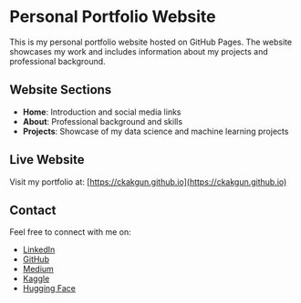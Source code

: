 # Personal Portfolio Website

This is my personal portfolio website hosted on GitHub Pages. The website showcases my work and includes information about my projects and professional background.

## Website Sections

- **Home**: Introduction and social media links
- **About**: Professional background and skills
- **Projects**: Showcase of my data science and machine learning projects


## Live Website

Visit my portfolio at: [https://ckakgun.github.io](https://ckakgun.github.io)

## Contact

Feel free to connect with me on:
- [LinkedIn](https://linkedin.com/in/cerenkayaakgun)
- [GitHub](https://github.com/ckakgun)
- [Medium](https://medium.com/@cerenkaya07)
- [Kaggle](https://kaggle.com/cerenkayaakgn)
- [Hugging Face](https://huggingface.co/24-cka-ML) 